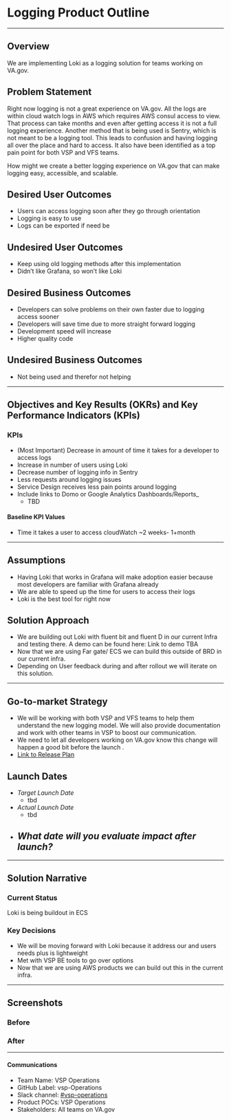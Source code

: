 # Logging Product Outline
---

## Overview
We are implementing Loki as a logging solution for teams working on VA.gov.   

## Problem Statement
Right now logging  is not a  great experience on VA.gov.  All  the logs are within cloud watch logs  in  AWS which requires AWS consul access to view. That process can take months and even after getting access it is not a full logging experience. Another method that is being used is Sentry, which  is not meant to be a logging tool. This leads to confusion and having logging all over the place and hard to access. It also have been identified as a top  pain point  for both VSP and VFS teams.

How might we create a  better logging experience on  VA.gov that can  make logging easy, accessible, and scalable. 
 
## Desired User Outcomes

- Users can access logging soon after they go through orientation
- Logging is easy to use
- Logs can be exported if need be

## Undesired User Outcomes
- Keep using old logging methods after this implementation
- Didn’t like Grafana, so won’t like Loki

## Desired Business Outcomes
- Developers can solve problems on their own faster due to logging access sooner
- Developers will save time due to more straight forward logging 
- Development speed will increase
- Higher quality code

## Undesired Business Outcomes
- Not being used and therefor not helping

---
## Objectives and Key Results (OKRs) and Key Performance Indicators (KPIs)

### KPIs
* (Most Important) Decrease in amount of time it takes for a developer to access logs
* Increase in number of users using Loki
* Decrease number of logging  info in Sentry  
* Less requests around logging issues
* Service Design receives less pain points around logging
* Include links to Domo or Google Analytics Dashboards/Reports_
	* TBD

#### Baseline KPI Values
* Time it takes a user to access cloudWatch ~2 weeks- 1+month 

---

## Assumptions
- Having Loki that works in Grafana will make adoption easier because most developers are familiar with Grafana already 
- We are able to speed up the time for users to access their logs 
- Loki is the best tool for right now

## Solution Approach

- We are building out Loki with fluent bit and fluent D in our current Infra and testing there. A demo can be found here: Link to demo TBA
- Now that we are using Far gate/ ECS we can build this outside of BRD in our current infra.
- Depending on User feedback during and after rollout we will iterate on this solution. 

--- 

## Go-to-market Strategy
- We will be working with both VSP and VFS teams to help them understand the new logging model. We will also provide documentation and work with other teams in VSP to boost our communication. 
- We need to let all developers working on VA.gov know this change will happen a good bit before the launch .
- [Link to Release Plan](https://github.com/department-of-veterans-affairs/va.gov-team/blob/master/products/platform/logging/release_plan.md) 

## Launch Dates
- *Target Launch Date*
  - tbd
- *Actual Launch Date* 
  - tbd
- *What date will you evaluate impact after launch?*
  - 
---

## Solution Narrative

### Current Status
Loki is being buildout in ECS 

### Key Decisions
- We will be moving forward with Loki because it address our and users needs plus is lightweight
- Met with VSP BE tools to go over options 
- Now that we are using AWS products we can build out this in the current infra.

---
   
## Screenshots

### Before

### After

---

#### Communications

- Team Name: VSP Operations
- GitHub Label: vsp-Operations
- Slack channel: [#vsp-operations](https://dsva.slack.com/channels/vsp-operations)
- Product POCs:   VSP Operations
- Stakeholders: All teams on VA.gov



